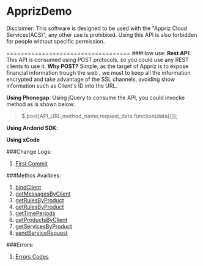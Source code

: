ApprizDemo
===================================
Disclaimer:
This software is designed to be used with the "Appriz Cloud Services(ACS)", any other use is prohibited. Using this API is also forbidden for people without specific permission.

===================================
###How use:
**Rest API:** This API is consumed using POST protocols, so you could use any REST clients to use it. **Why POST?** Simple, as the target of Appriz is to expose financial  information trough  the web , we must to keep all the information encrypted and take advantage  of the SSL channels, avoiding show information such as Client's ID into the URL.

**Using Phonegap**: Using jQuery to consume the API,  you could invocke method as is shown below:
> $.post(API_URL,method_name,request_data function(data){});

**Using Andorid SDK**:

**Using xCode**

###Change Logs:
  1. [First Commit](changelogs/2014-07.18.md)

###Methos Availbles:
  1. [bindClient](doc/bindClient.md)
  2. [getMessagesByClient](doc/getMessagesByClient.md)
  3. [getRulesByProduct](doc/getRulesByProduct.md)
  4. [getRulesByProduct](doc/getRulesByProduct.md)
  5. [getTimePeriods](doc/getTimePeriods.md)
  6. [getProductsByClient](doc/getProductsByClient.md)
  7. [getServicesByProduct](doc/getServicesByProduct.md)
  8. [sendServiceRequest](doc/sendServiceRequest.md)

###Errors:
  1. [Errors Codes](doc/error_codes.md)


